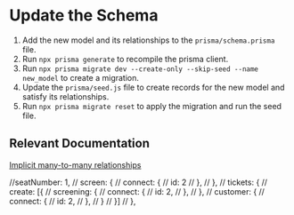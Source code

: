 # Update the Schema

1. Add the new model and its relationships to the `prisma/schema.prisma` file.
2. Run `npx prisma generate` to recompile the prisma client.
3. Run `npx prisma migrate dev --create-only --skip-seed --name new_model` to create a migration.
4. Update the `prisma/seed.js` file to create records for the new model and satisfy its relationships.
5. Run `npx prisma migrate reset` to apply the migration and run the seed file.

## Relevant Documentation

[Implicit many-to-many relationships](https://www.prisma.io/docs/concepts/components/prisma-schema/relations/many-to-many-relations#implicit-many-to-many-relations)


//seatNumber: 1,
            // screen: {
            //     connect: {
            //         id: 2
            //     },
            // },
            // tickets: {
            //     create: [{
            //         screening: {
            //             connect: {
            //                 id: 2,
            //             },
            //         },
            //         customer: {
            //             connect: {
            //                 id: 2,
            //             },
            //         }
            //     }]
            // },